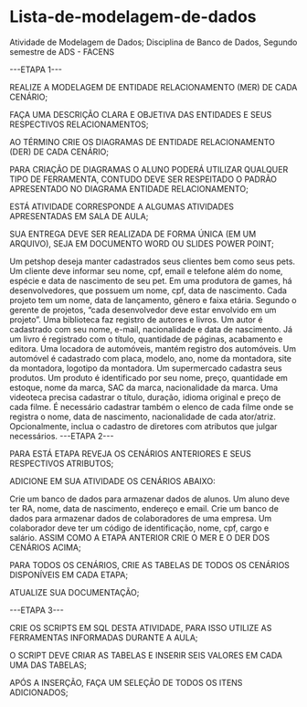 # Lista-de-modelagem-de-dados
Atividade de Modelagem de Dados; Disciplina de Banco de Dados, Segundo semestre de ADS - FACENS

---ETAPA 1---

REALIZE A MODELAGEM DE ENTIDADE RELACIONAMENTO (MER) DE CADA CENÁRIO;

FAÇA UMA DESCRIÇÃO CLARA E OBJETIVA DAS ENTIDADES E SEUS RESPECTIVOS RELACIONAMENTOS;

AO TÉRMINO CRIE OS DIAGRAMAS DE ENTIDADE RELACIONAMENTO (DER) DE CADA CENÁRIO;

PARA CRIAÇÃO DE DIAGRAMAS O ALUNO PODERÁ UTILIZAR QUALQUER TIPO DE FERRAMENTA, CONTUDO DEVE SER RESPEITADO O PADRÃO APRESENTADO NO DIAGRAMA ENTIDADE RELACIONAMENTO;

ESTÁ ATIVIDADE CORRESPONDE A ALGUMAS ATIVIDADES APRESENTADAS EM SALA DE AULA;

SUA ENTREGA DEVE SER REALIZADA DE FORMA ÚNICA (EM UM ARQUIVO), SEJA EM DOCUMENTO WORD OU SLIDES POWER POINT;

Um petshop deseja manter cadastrados seus clientes bem como seus pets. Um cliente deve informar seu nome, cpf, email e telefone além do nome, espécie e data de nascimento de seu pet.
Em uma produtora de games, há desenvolvedores, que possuem um nome, cpf, data de nascimento. Cada projeto tem um nome, data de lançamento, gênero e faixa etária. Segundo o gerente de projetos, “cada desenvolvedor deve estar envolvido em um projeto”.
Uma biblioteca faz registro de autores e livros. Um autor é cadastrado com seu nome, e-mail, nacionalidade e data de nascimento. Já um livro é registrado com o título, quantidade de páginas, acabamento e editora.
Uma locadora de automóveis, mantém registro dos automóveis. Um automóvel é cadastrado com placa, modelo, ano, nome da montadora, site da montadora, logotipo da montadora.
Um supermercado cadastra seus produtos. Um produto é identificado por seu nome, preço, quantidade em estoque, nome da marca, SAC da marca, nacionalidade da marca.
Uma videoteca precisa cadastrar o título, duração, idioma original e preço de cada filme. É necessário cadastrar também o elenco de cada filme onde se registra o nome, data de nascimento, nacionalidade de cada ator/atriz. Opcionalmente, inclua o cadastro de diretores com atributos que julgar necessários.
---ETAPA 2---

PARA ESTÁ ETAPA REVEJA OS CENÁRIOS ANTERIORES E SEUS RESPECTIVOS ATRIBUTOS;

ADICIONE EM SUA ATIVIDADE OS CENÁRIOS ABAIXO:

Crie um banco de dados para armazenar dados de alunos. Um aluno deve ter RA, nome, data de nascimento, endereço e email.
Crie um banco de dados para armazenar dados de colaboradores de uma empresa. Um colaborador deve ter um código de identificação, nome, cpf, cargo e salário.
ASSIM COMO A ETAPA ANTERIOR CRIE O MER E O DER DOS CENÁRIOS ACIMA;

PARA TODOS OS CENÁRIOS, CRIE AS TABELAS DE TODOS OS CENÁRIOS DISPONÍVEIS EM CADA ETAPA;

ATUALIZE SUA DOCUMENTAÇÃO;

---ETAPA 3---

CRIE OS SCRIPTS EM SQL DESTA ATIVIDADE, PARA ISSO UTILIZE AS FERRAMENTAS INFORMADAS DURANTE A AULA;

O SCRIPT DEVE CRIAR AS TABELAS E INSERIR SEIS VALORES EM CADA UMA DAS TABELAS;

APÓS A INSERÇÃO, FAÇA UM SELEÇÃO DE TODOS OS ITENS ADICIONADOS;
